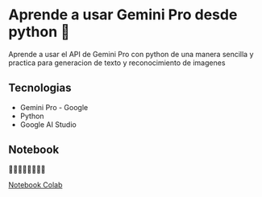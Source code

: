 # Aprende a usar Gemini Pro desde python 🤖
Aprende a usar el API de Gemini Pro con python de una manera sencilla y practica para generacion de texto y reconocimiento de imagenes

## Tecnologias

- Gemini Pro - Google
- Python
- Google AI Studio 

## Notebook
🔽🔽🔽🔽🔽🔽🔽🔽 

[Notebook Colab](Gemini_pro.ipynb)
